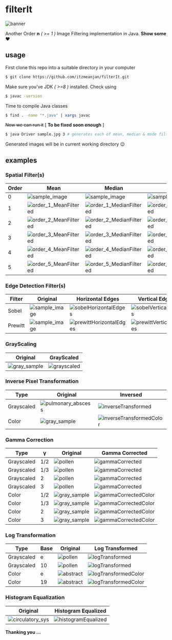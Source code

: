 # filterIt

![banner](examples/banner.jpg)

Another Order **n** _( >= 1 )_ Image Filtering implementation in Java. **Show some** :heart:

## usage

First clone this repo into a suitable directory in your computer

```bash
$ git clone https://github.com/itzmeanjan/filterIt.git
```

Make sure you've JDK _( >=8 )_ installed. Check using

```bash
$ javac -version
```

Time to compile Java classes

```bash
$ find . -name "*.java" | xargs javac
```

~~Now we can run it~~ [ **To be fixed soon enough** ]

```bash
$ java Driver sample.jpg 3 # generates each of mean, median & mode filtered images of order 1, 2, 3
```

Generated images will be in current working directory :wink:

## examples

### Spatial Filter(s)

Order | Mean | Median | Mode | Min
--- | --- | --- | --- | ---
0 | ![sample_image](examples/sample.jpg) | ![sample_image](examples/sample.jpg) | ![sample_image](examples/sample.jpg) | ![sample_image](examples/sample.jpg)
1 | ![order_1_MeanFiltered](examples/order_1_MeanFiltered.jpg) | ![order_1_MedianFiltered](examples/order_1_MedianFiltered.jpg) | ![order_1_ModeFiltered](examples/order_1_ModeFiltered.jpg) | ![order_1_MinFiltered](examples/order_1_MinFiltered.jpg)
2 | ![order_2_MeanFiltered](examples/order_2_MeanFiltered.jpg) | ![order_2_MedianFiltered](examples/order_2_MedianFiltered.jpg) | ![order_2_ModeFiltered](examples/order_2_ModeFiltered.jpg) | ![order_2_MinFiltered](examples/order_2_MinFiltered.jpg)
3 | ![order_3_MeanFiltered](examples/order_3_MeanFiltered.jpg) | ![order_3_MedianFiltered](examples/order_3_MedianFiltered.jpg) | ![order_3_ModeFiltered](examples/order_3_ModeFiltered.jpg) | ![order_3_MinFiltered](examples/order_3_MinFiltered.jpg)
4 | ![order_4_MeanFiltered](examples/order_4_MeanFiltered.jpg) | ![order_4_MedianFiltered](examples/order_4_MedianFiltered.jpg) | ![order_4_ModeFiltered](examples/order_4_ModeFiltered.jpg) | ![order_4_MinFiltered](examples/order_4_MinFiltered.jpg)
5 | ![order_5_MeanFiltered](examples/order_5_MeanFiltered.jpg) | ![order_5_MedianFiltered](examples/order_5_MedianFiltered.jpg) | ![order_5_ModeFiltered](examples/order_5_ModeFiltered.jpg) | ![order_5_MinFiltered](examples/order_5_MinFiltered.jpg)

### Edge Detection Filter(s)

Filter | Original | Horizontal Edges | Vertical Edges | Both Edges
--- | --- | --- | --- | ---
Sobel | ![sample_image](examples/sample.jpg) | ![sobelHorizontalEdges](examples/sobelH.jpg) | ![sobelVerticalEdges](examples/sobelV.jpg) | ![sobelAllEdges](examples/sobel.jpg)
Prewitt | ![sample_image](examples/sample.jpg) | ![prewittHorizontalEdges](examples/prewittH.jpg) | ![prewittVerticalEdges](examples/prewittV.jpg) | ![prewittAllEdges](examples/prewitt.jpg)

### GrayScaling

Original | GrayScaled
--- | ---
![gray_sample](examples/gray_sample.jpg) | ![grayscaled](examples/grayscaled.jpg)

### Inverse Pixel Transformation

Type | Original | Inversed
--- | --- | ---
Grayscaled | ![pulmonary_abscess](examples/pulmonary_abscess.jpg) | ![inverseTransformed](examples/inverseTransformed.jpg)
Color | ![gray_sample](examples/gray_sample.jpg) | ![inverseTransformedColor](examples/inverseTransformedColor.jpg)

### Gamma Correction

Type | γ | Original | Gamma Corrected
--- | --- | --- | ---
Grayscaled | 1/2 | ![pollen](examples/pollen.jpg) | ![gammaCorrected](examples/gammaCorrected_1_2.jpg)
Grayscaled | 1/3 | ![pollen](examples/pollen.jpg) | ![gammaCorrected](examples/gammaCorrected_1_3.jpg)
Grayscaled | 2 | ![pollen](examples/pollen.jpg) | ![gammaCorrected](examples/gammaCorrected_2.jpg)
Grayscaled | 3 | ![pollen](examples/pollen.jpg) | ![gammaCorrected](examples/gammaCorrected_3.jpg)
Color | 1/2 | ![gray_sample](examples/gray_sample.jpg) | ![gammaCorrectedColor](examples/gammaCorrectedColor_1_2.jpg)
Color | 1/3 | ![gray_sample](examples/gray_sample.jpg) | ![gammaCorrectedColor](examples/gammaCorrectedColor_1_3.jpg)
Color | 2 | ![gray_sample](examples/gray_sample.jpg) | ![gammaCorrectedColor](examples/gammaCorrectedColor_2.jpg)
Color | 3 | ![gray_sample](examples/gray_sample.jpg) | ![gammaCorrectedColor](examples/gammaCorrectedColor_3.jpg)

### Log Transformation

Type | Base | Original | Log Transformed
--- | --- | --- | ---
Grayscaled | e | ![pollen](examples/pollen.jpg) | ![logTransformed](examples/logTransformed_e.jpg)
Grayscaled | 10 | ![pollen](examples/pollen.jpg) | ![logTransformed](examples/logTransformed_10.jpg)
Color | e | ![abstract](examples/abstract.jpg) | ![logTransformedColor](examples/logTransformedColor_e.jpg)
Color | 19 | ![abstract](examples/abstract.jpg) | ![logTransformedColor](examples/logTransformedColor_10.jpg)

### Histogram Equalization

Original | Histogram Equalized
--- | ---
![circulatory_sys](examples/circulatory_sys.jpg) | ![histogramEqualized](examples/histogramEqualized.jpg)

**Thanking you ...**
